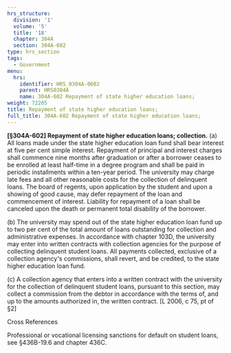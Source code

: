 ```yaml
---
hrs_structure:
  division: '1'
  volume: '5'
  title: '18'
  chapter: 304A
  section: 304A-602
type: hrs_section
tags:
  - Government
menu:
  hrs:
    identifier: HRS_0304A-0602
    parent: HRS0304A
    name: 304A-602 Repayment of state higher education loans;
weight: 72205
title: Repayment of state higher education loans;
full_title: 304A-602 Repayment of state higher education loans;
---
```

**[§304A-602] Repayment of state higher education loans; collection.** (a) All loans made under the state higher education loan fund shall bear interest at five per cent simple interest. Repayment of principal and interest charges shall commence nine months after graduation or after a borrower ceases to be enrolled at least half-time in a degree program and shall be paid in periodic installments within a ten-year period. The university may charge late fees and all other reasonable costs for the collection of delinquent loans. The board of regents, upon application by the student and upon a showing of good cause, may defer repayment of the loan and commencement of interest. Liability for repayment of a loan shall be canceled upon the death or permanent total disability of the borrower.

(b) The university may spend out of the state higher education loan fund up to two per cent of the total amount of loans outstanding for collection and administrative expenses. In accordance with chapter 103D, the university may enter into written contracts with collection agencies for the purpose of collecting delinquent student loans. All payments collected, exclusive of a collection agency's commissions, shall revert, and be credited, to the state higher education loan fund.

(c) A collection agency that enters into a written contract with the university for the collection of delinquent student loans, pursuant to this section, may collect a commission from the debtor in accordance with the terms of, and up to the amounts authorized in, the written contract. [L 2006, c 75, pt of §2]

Cross References

Professional or vocational licensing sanctions for default on student loans, see §436B-19.6 and chapter 436C.